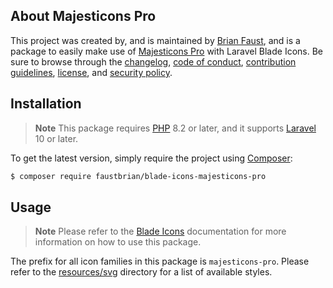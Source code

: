 ## About Majesticons Pro

This project was created by, and is maintained by [Brian Faust](https://github.com/faustbrian), and is a package to easily make use of [Majesticons Pro](https://www.majesticons.com/pro/) with Laravel Blade Icons. Be sure to browse through the [changelog](CHANGELOG.md), [code of conduct](.github/CODE_OF_CONDUCT.md), [contribution guidelines](.github/CONTRIBUTING.md), [license](LICENSE), and [security policy](.github/SECURITY.md).

## Installation

> **Note**
> This package requires [PHP](https://www.php.net/) 8.2 or later, and it supports [Laravel](https://laravel.com/) 10 or later.

To get the latest version, simply require the project using [Composer](https://getcomposer.org/):

```bash
$ composer require faustbrian/blade-icons-majesticons-pro
```

## Usage

> **Note**
> Please refer to the [Blade Icons](https://github.com/basecodeoy/blade-icons) documentation for more information on how to use this package.

The prefix for all icon families in this package is `majesticons-pro`. Please refer to the [resources/svg](/resources/svg) directory for a list of available styles.
